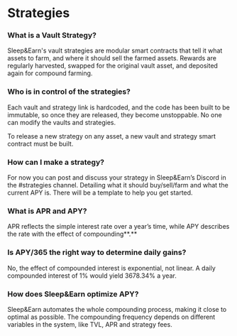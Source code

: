 # Strategies

### What is a Vault Strategy?

Sleep&Earn's vault strategies are modular smart contracts that tell it what assets to farm, and where it should sell the farmed assets. Rewards are regularly harvested, swapped for the original vault asset, and deposited again for compound farming.

### **Who is in control of the strategies?**

Each vault and strategy link is hardcoded, and the code has been built to be immutable, so once they are released, they become unstoppable. No one can modify the vaults and strategies.

To release a new strategy on any asset, a new vault and strategy smart contract must be built.

### **How can I make a strategy?**

For now you can post and discuss your strategy in Sleep&Earn’s Discord in the \#strategies channel. Detailing what it should buy/sell/farm and what the current APY is. There will be a template to help you get started.

### **What is APR and APY?**

APR reflects the simple interest rate over a year’s time, while APY describes the rate with the effect of compounding**.**

### **Is APY/365 the right way to determine daily gains?**

No, the effect of compounded interest is exponential, not linear. A daily compounded interest of 1% would yield 3678.34% a year.

### **How does Sleep&Earn optimize APY?**

Sleep&Earn automates the whole compounding process, making it close to optimal as possible. The compounding frequency depends on different variables in the system, like TVL, APR and strategy fees.

